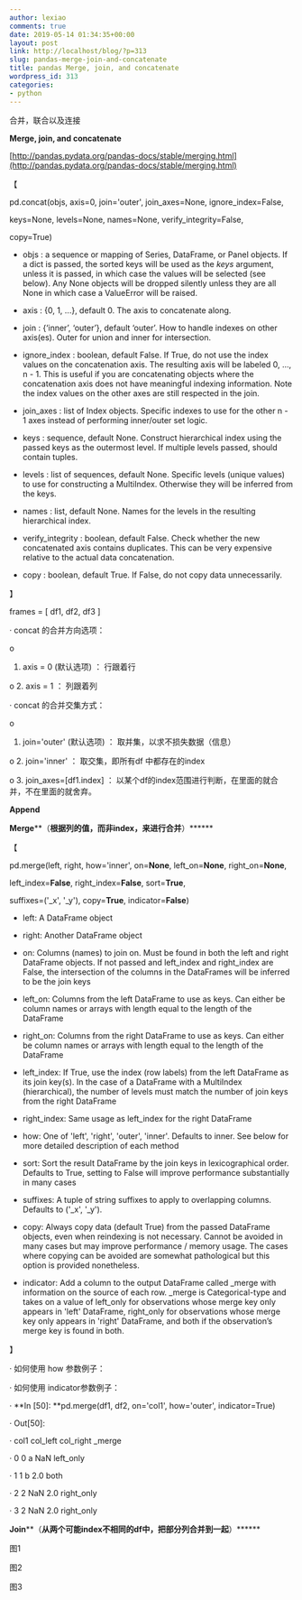 ```yaml
---
author: lexiao
comments: true
date: 2019-05-14 01:34:35+00:00
layout: post
link: http://localhost/blog/?p=313
slug: pandas-merge-join-and-concatenate
title: pandas Merge, join, and concatenate
wordpress_id: 313
categories:
- python
---
```


合并，联合以及连接





**Merge, join, and concatenate**





[http://pandas.pydata.org/pandas-docs/stable/merging.html](http://pandas.pydata.org/pandas-docs/stable/merging.html)









【





pd.concat(objs,
axis=0, join='outer', join_axes=None, ignore_index=False,





keys=None, levels=None, names=None,
verify_integrity=False,





copy=True)






 
  * objs : a
     sequence or mapping of Series, DataFrame, or Panel objects. If a dict is
     passed, the sorted keys will be used as the _keys_ argument, unless
     it is passed, in which case the values will be selected (see below). Any
     None objects will be dropped silently unless they are all None in which
     case a ValueError will be raised.

 
  * axis : {0,
     1, ...}, default 0. The axis to concatenate along.

 
  * join :
     {‘inner’, ‘outer’}, default ‘outer’. How to handle indexes on other
     axis(es). Outer for union and inner for intersection.

 
  * ignore_index
     : boolean, default False. If True, do not use the index values on the
     concatenation axis. The resulting axis will be labeled 0, ..., n - 1. This
     is useful if you are concatenating objects where the concatenation axis
     does not have meaningful indexing information. Note the index values on
     the other axes are still respected in the join.

 
  * join_axes
     : list of Index objects. Specific indexes to use for the other n - 1 axes
     instead of performing inner/outer set logic.

 
  * keys :
     sequence, default None. Construct hierarchical index using the passed keys
     as the outermost level. If multiple levels passed, should contain tuples.

 
  * levels : list
     of sequences, default None. Specific levels (unique values) to use for
     constructing a MultiIndex. Otherwise they will be inferred from the keys.

 
  * names :
     list, default None. Names for the levels in the resulting hierarchical
     index.

 
  * verify_integrity
     : boolean, default False. Check whether the new concatenated axis contains
     duplicates. This can be very expensive relative to the actual data
     concatenation.

 
  * copy :
     boolean, default True. If False, do not copy data unnecessarily.





】









frames = [ df1, df2,
df3 ]









· 
concat 的合并方向选项：





o 
1. axis = 0 (默认选项) ： 行跟着行





o 
2. axis = 1 ： 列跟着列









· 
concat 的合并交集方式：





o 
1. join='outer'
(默认选项)
： 取并集，以求不损失数据（信息）





o 
2. join='inner' ： 取交集，即所有df
中都存在的index





o 
3. join_axes=[df1.index] ： 以某个df的index范围进行判断，在里面的就合并，不在里面的就舍弃。













**Append**



























  













**Merge****（**根据列的值，而非index，来进行合并**）******









【









pd.merge(left, right, how='inner', on=**None**, left_on=**None**, right_on=**None**,





left_index=**False**, right_index=**False**, sort=**True**,





suffixes=('_x', '_y'), copy=**True**, indicator=**False**)










 
  * left:
     A DataFrame object

 
  * right:
     Another DataFrame object

 
  * on:
     Columns (names) to join on. Must be found in both the left and right
     DataFrame objects. If not passed and left_index and right_index are False, the intersection of the
     columns in the DataFrames will be inferred to be the join keys

 
  * left_on:
     Columns from the left DataFrame to use as keys. Can either be column names
     or arrays with length equal to the length of the DataFrame

 
  * right_on:
     Columns from the right DataFrame to use as keys. Can either be column
     names or arrays with length equal to the length of the DataFrame

 
  * left_index:
     If True,
     use the index (row labels) from the left DataFrame as its join key(s). In
     the case of a DataFrame with a MultiIndex (hierarchical), the number of
     levels must match the number of join keys from the right DataFrame

 
  * right_index:
     Same usage as left_index for
     the right DataFrame

 
  * how:
     One of 'left', 'right', 'outer', 'inner'. Defaults to inner. See below for more detailed
     description of each method

 
  * sort:
     Sort the result DataFrame by the join keys in lexicographical order.
     Defaults to True,
     setting to False will
     improve performance substantially in many cases

 
  * suffixes:
     A tuple of string suffixes to apply to overlapping columns. Defaults
     to ('_x', '_y').

 
  * copy:
     Always copy data (default True)
     from the passed DataFrame objects, even when reindexing is not necessary.
     Cannot be avoided in many cases but may improve performance / memory
     usage. The cases where copying can be avoided are somewhat pathological
     but this option is provided nonetheless.

 
  * indicator:
     Add a column to the output DataFrame called _merge with information on the
     source of each row. _merge is
     Categorical-type and takes on a value of left_only for observations whose merge
     key only appears in 'left' DataFrame, right_only for observations whose
     merge key only appears in 'right' DataFrame,
     and both if
     the observation’s merge key is found in both.









】





















· 
如何使用 how 参数例子：













· 
如何使用 indicator参数例子：









· 
**In [50]:
**pd.merge(df1, df2, on='col1', how='outer', indicator=True)





· 
Out[50]: 





· 
col1 col_left col_right 
_merge





· 
0 0 
a NaN left_only





· 
1 1 b 
2.0 both





· 
2 2 
NaN 2.0 right_only





· 
3 2 
NaN 2.0 right_only













**Join****（**从两个可能index不相同的df中，把部分列合并到一起**）******

















图1

















图2













图3
















